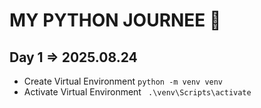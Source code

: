 # MY PYTHON JOURNEE 🚀

## Day 1 => 2025.08.24

- Create Virtual Environment ``` python -m venv venv ```
- Activate Virtual Environment ``` .\venv\Scripts\activate```
